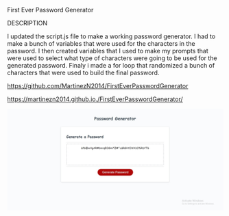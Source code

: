First Ever Password Generator

DESCRIPTION

I updated the script.js file to make a working password generator. I had to make a bunch of variables that were used for the characters in the password. I then created variables that I used to make my prompts that were used to select what type of characters were going to be used for the generated password. Finaly i made a for loop that randomized a bunch of characters that were used to build the final password.

https://github.com/MartinezN2014/FirstEverPasswordGenerator

https://martinezn2014.github.io./FirstEverPasswordGenerator/

![Nelson's Password Generator](./Assets/finishedPasswerdGenerator.jpg)
